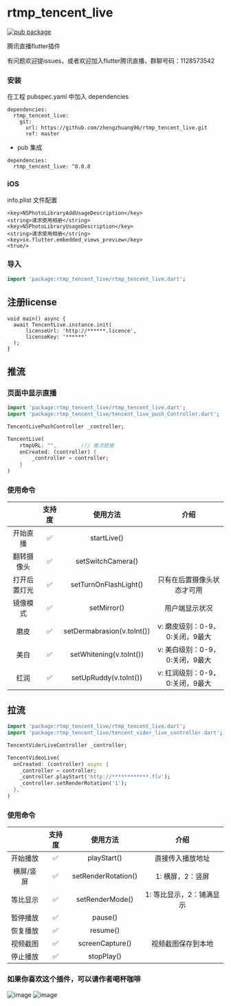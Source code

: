 # rtmp_tencent_live
[![pub package](https://img.shields.io/pub/v/rtmp_tencent_live.svg)](https://pub.flutter-io.cn/packages/rtmp_tencent_live)

腾讯直播flutter插件

有问题欢迎提issues，或者欢迎加入flutter腾讯直播，群聊号码：1128573542

### 安装

在工程 pubspec.yaml 中加入 dependencies

``` 
dependencies:
  rtmp_tencent_live:
    git:
      url: https://github.com/zhengzhuang96/rtmp_tencent_live.git
      ref: master
```

+ pub 集成

```
dependencies:
  rtmp_tencent_live: ^0.0.8
```

### iOS 
info.plist 文件配置
```
<key>NSPhotoLibraryAddUsageDescription</key>
<string>请求使用相册</string>
<key>NSPhotoLibraryUsageDescription</key>
<string>请求使用相册</string>
<key>io.flutter.embedded_views_preview</key>
<true/>
```

### 导入


```dart
import 'package:rtmp_tencent_live/rtmp_tencent_live.dart';
```

## 注册license

```
void main() async {
  await TencentLive.instance.init(
      licenseUrl: 'http://******.licence', 
      licenseKey: '******'
  );
}
```

## 推流

### 页面中显示直播

```dart
import 'package:rtmp_tencent_live/rtmp_tencent_live.dart';
import 'package:rtmp_tencent_live/tencent_live_push_Controller.dart';

TencentLivePushController _controller;

TencentLive(
    rtmpURL: "",        /// 推流链接
    onCreated: (controller) {
        _controller = controller;
    }
)
```

### 使用命令

|              | 支持度 |          使用方法          |              介绍               |
| :----------: | :----: | :------------------------: | :-----------------------------: |
|   开始直播   |   ✅    |        startLive()         |                                 |
|  翻转摄像头  |   ✅    |     setSwitchCamera()      |                                 |
| 打开后置灯光 |   ✅    |   setTurnOnFlashLight()    |   只有在后置摄像头状态才可用    |
|   镜像模式   |   ✅    |        setMirror()         |         用户端显示状况          |
|     磨皮     |   ✅    | setDermabrasion(v.toInt()) | v: 磨皮级别：0-9，0:关闭，9最大 |
|     美白     |   ✅    |  setWhitening(v.toInt())   | v: 美白级别：0-9，0:关闭，9最大 |
|     红润     |   ✅    |   setUpRuddy(v.toInt())    | v: 红润级别：0-9，0:关闭，9最大 |


## 拉流

```dart
import 'package:rtmp_tencent_live/rtmp_tencent_live.dart';
import 'package:rtmp_tencent_live/tencent_vider_live_controller.dart';

TencentViderLiveController _controller;

TencentVideoLive(
  onCreated: (controller) async {
    _controller = controller;
    _controller.playStart('http://************.flv');
    _controller.setRenderRotation('1');
  },
)
```

### 使用命令

|              | 支持度  |           使用方法          |              介绍            |
| :----------: | :----: | :------------------------: | :-------------------------: |
|   开始播放    |   ✅   |        playStart()         |       直接传入播放地址         |
|   横屏/竖屏   |   ✅   |     setRenderRotation()    |       1: 横屏，2：竖屏         |
|   等比显示    |   ✅   |       setRenderMode()      |    1: 等比显示，2：铺满显示     |
|   暂停播放    |   ✅   |          pause()           |                              |
|   恢复播放    |   ✅   |          resume()          |                              |
|   视频截图    |   ✅   |       screenCapture()      |       视频截图保存到本地        |
|   停止播放    |   ✅   |         stopPlay()         |                              |

### 如果你喜欢这个插件，可以请作者喝杯咖啡
 ![image](https://github.com/zhengzhuang96/rtmp_tencent_live/blob/master/assets/alipay.jpeg)
 ![image](https://github.com/zhengzhuang96/rtmp_tencent_live/blob/master/assets/wxapy.jpeg)
